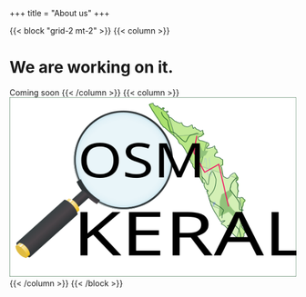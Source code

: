 +++
title = "About us"
+++


{{< block "grid-2 mt-2" >}}
{{< column >}}

#  We are working on it.
Coming soon
{{< /column >}}
{{< column >}}
![diy](/images/osmkerala_logo.svg)
{{< /column >}}
{{< /block >}}